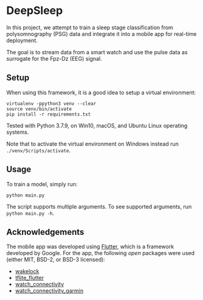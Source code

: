 # DeepSleep

In this project, we attempt to train a sleep stage classification from polysomnography (PSG) 
data and integrate it into a mobile app for real-time deployment.

The goal is to stream data from a smart watch and use the pulse data as surrogate for the
Fpz-Dz (EEG) signal.

## Setup

When using this framework, it is a good idea to setup a virtual environment:
```
virtualenv -ppython3 venv --clear
source venv/bin/activate
pip install -r requirements.txt
```

Tested with Python 3.7.9, on Win10, macOS, and Ubuntu Linux operating systems.

Note that to activate the virtual environment on Windows instead run `./venv/Scripts/activate`.

## Usage

To train a model, simply run:
```
python main.py
```

The script supports multiple arguments. To see supported arguments, run `python main.py -h`.


## Acknowledgements

The mobile app was developed using [Flutter](https://github.com/flutter/flutter), which is a framework developed by Google.
For the app, the following _open_ packages were used (either MIT, BSD-2, or BSD-3 licensed):
* [wakelock](https://pub.dev/packages/wakelock)
* [tflite_flutter](https://pub.dev/packages/tflite_flutter)
* [watch_connectivity](https://pub.dev/packages/watch_connectivity)
* [watch_connectivity_garmin](https://pub.dev/packages/watch_connectivity_garmin)
